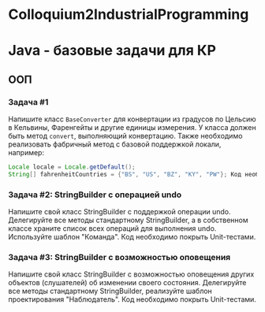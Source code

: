 # Colloquium2IndustrialProgramming
# Java - базовые задачи для КР

## ООП

### Задача #1

Напишите класс `BaseConverter` для конвертации из градусов по Цельсию в Кельвины, Фаренгейты и другие единицы измерения. У класса должен быть метод `convert`, выполняющий конвертацию. Также необходимо реализовать фабричный метод с базовой поддержкой локали, например:

```java
Locale locale = Locale.getDefault();
String[] fahrenheitCountries = {"BS", "US", "BZ", "KY", "PW"}; Код необходимо покрыть Unit-тестами.
```
### Задача #2: StringBuilder с операцией undo
Напишите свой класс StringBuilder с поддержкой операции undo. Делегируйте все методы стандартному StringBuilder, а в собственном классе храните список всех операций для выполнения undo. Используйте шаблон "Команда". Код необходимо покрыть Unit-тестами.

### Задача #3: StringBuilder с возможностью оповещения
Напишите свой класс StringBuilder с возможностью оповещения других объектов (слушателей) об изменении своего состояния. Делегируйте все методы стандартному StringBuilder, реализуйте шаблон проектирования "Наблюдатель". Код необходимо покрыть Unit-тестами.
